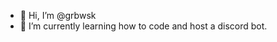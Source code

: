 - 👋 Hi, I’m @grbwsk
- 🌱 I’m currently learning how to code and host a discord bot.

<!---
grbwsk/grbwsk is a ✨ special ✨ repository because its `README.md` (this file) appears on your GitHub profile.
You can click the Preview link to take a look at your changes.
--->
